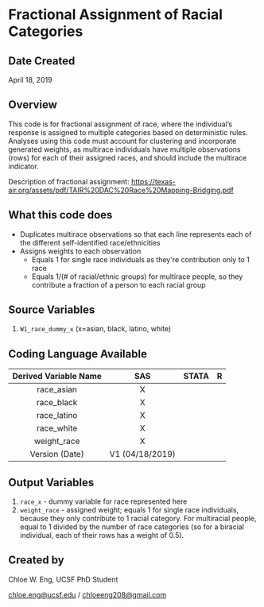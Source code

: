 # Fractional Assignment of Racial Categories

## Date Created
April 18, 2019

## Overview
This code is for fractional assignment of race, where the individual’s response is assigned to multiple categories based on deterministic rules. Analyses using this code must account for clustering and incorporate generated weights, as multirace individuals have multiple observations (rows) for each of their assigned races, and should include the multirace indicator.

Description of fractional assignment: https://texas-air.org/assets/pdf/TAIR%20DAC%20Race%20Mapping-Bridging.pdf

## What this code does
*	Duplicates multirace observations so that each line represents each of the different self-identified race/ethnicities
* 	Assigns weights to each observation
	*	Equals 1 for single race individuals as they're contribution only to 1 race
	*	Equals 1/(# of racial/ethnic groups) for multirace people, so they contribute a fraction of a person to each racial group

## Source Variables
1. `W1_race_dummy_x` (x=asian, black, latino, white)

## Coding Language Available

| Derived Variable Name | SAS  | STATA  | R  |
| :---: | :-: | :-: | :-: |
| race_asian | X |  |  |
| race_black | X |  |  |
| race_latino | X |  |  |
| race_white | X |  |  |
| weight_race | X |  |  |
| Version (Date) | V1 (04/18/2019) | | |

## Output Variables
1. `race_x` - dummy variable for race represented here
2. `weight_race` - assigned weight; equals 1 for single race individuals, because they only contribute to 1 racial category. For multiracial people, equal to 1 divided by the number of race categories (so for a biracial individual, each of their rows has a weight of 0.5).


## Created by

Chloe W. Eng, UCSF PhD Student

chloe.eng@ucsf.edu / chloeeng208@gmail.com
